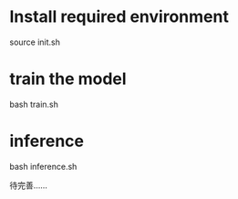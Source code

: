 # Install required environment
source init.sh

# train the model
bash train.sh

# inference
bash inference.sh

待完善……
